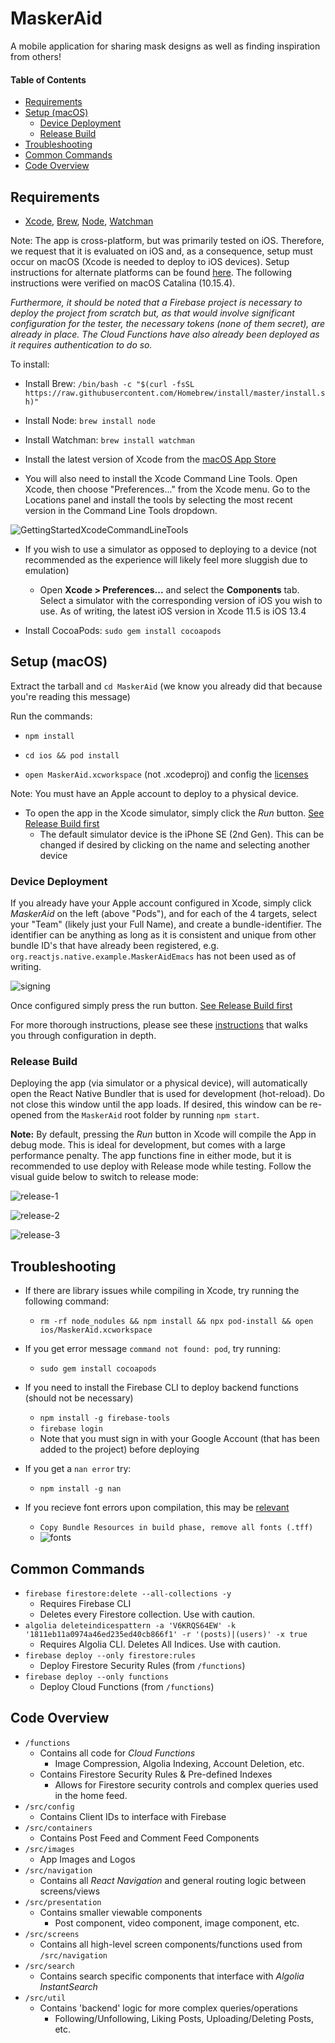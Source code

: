 # MaskerAid

A mobile application for sharing mask designs as well as finding inspiration from others!

#### Table of Contents

* [Requirements](#requirements)
* [Setup (macOS)](#setup--macos-)
  * [Device Deployment](#device-deployment)
  * [Release Build](#release-build)
* [Troubleshooting](#troubleshooting)
* [Common Commands](#common-commands)
* [Code Overview](#code-overview)

## Requirements

- [Xcode](https://developer.apple.com/xcode/), [Brew](https://brew.sh/), [Node](https://nodejs.org/en/), [Watchman](https://facebook.github.io/watchman/)

Note: The app is cross-platform, but was primarily tested on iOS. Therefore, we request that it is evaluated on iOS and, as a consequence, setup must occur on macOS (Xcode is needed to deploy to iOS devices). Setup instructions for alternate platforms can be found [here](https://reactnative.dev/docs/environment-setup). The following instructions were verified on macOS Catalina (10.15.4).

*Furthermore, it should be noted that a Firebase project is necessary to deploy the project from scratch but, as that would involve significant configuration for the tester, the necessary tokens (none of them secret), are already in place. The Cloud Functions have also already been deployed as it requires authentication to do so.*

To install:

- Install Brew: `/bin/bash -c "$(curl -fsSL https://raw.githubusercontent.com/Homebrew/install/master/install.sh)"`
- Install Node: `brew install node`

- Install Watchman: `brew install watchman`
- Install the latest version of Xcode from the [macOS App Store](https://itunes.apple.com/us/app/xcode/id497799835?mt=12)

- You will also need to install the Xcode Command Line Tools. Open Xcode, then choose "Preferences..." from the Xcode menu. Go to the Locations panel and install the tools by selecting the most recent version in the Command Line Tools dropdown.

![GettingStartedXcodeCommandLineTools](https://i.imgur.com/KviELot.png)

- If you wish to use a simulator as opposed to deploying to a device (not recommended as the experience will likely feel more sluggish due to emulation)
  - Open **Xcode > Preferences...** and select the **Components** tab. Select a simulator with the corresponding version of iOS you wish to use. As of writing, the latest iOS version in Xcode 11.5 is iOS 13.4

- Install CocoaPods: `sudo gem install cocoapods`

## Setup (macOS)

Extract the tarball and `cd MaskerAid` (we know you already did that because you're reading this message)

Run the commands:

- `npm install`

- `cd ios && pod install`

- `open MaskerAid.xcworkspace` (not .xcodeproj) and config the [licenses](https://reactnative.dev/docs/running-on-device)

Note: You must have an Apple account to deploy to a physical device.

- To open the app in the Xcode simulator, simply click the *Run* button. [See Release Build first](#release-build)
  - The default simulator device is the iPhone SE (2nd Gen). This can be changed if desired by clicking on the name and selecting another device

### Device Deployment

If you already have your Apple account configured in Xcode, simply click *MaskerAid* on the left (above "Pods"), and for each of the 4 targets, select your "Team" (likely just your Full Name), and create a bundle-identifier. The identifier can be anything as long as it is consistent and unique from other bundle ID's that have already been registered, e.g. `org.reactjs.native.example.MaskerAidEmacs` has not been used as of writing.

![signing](https://i.imgur.com/padm7gN.jpg)

Once configured simply press the run button. [See Release Build first](#release-build)

For more thorough instructions, please see these [instructions](https://reactnative.dev/docs/running-on-device) that walks you through configuration in depth.

### Release Build

Deploying the app (via simulator or a physical device), will automatically open the React Native Bundler that is used for development (hot-reload). Do not close this window until the app loads. If desired, this window can be re-opened from the `MaskerAid` root folder by running `npm start`.

**Note:** By default, pressing the *Run* button in Xcode will compile the App in debug mode. This is ideal for development, but comes with a large performance penalty. The app functions fine in either mode, but it is recommended to use deploy with Release mode while testing. Follow the visual guide below to switch to release mode:

![release-1](https://i.imgur.com/s0qVNHW.png)

![release-2](https://i.imgur.com/Qal5jwB.png)

![release-3](https://i.imgur.com/NbwM2II.png)

## Troubleshooting

- If there are library issues while compiling in Xcode, try running the following command:
  -  `rm -rf node_nodules && npm install && npx pod-install && open ios/MaskerAid.xcworkspace`

- If you get error message `command not found: pod`, try running:
  -  `sudo gem install cocoapods`
- If you need to install the Firebase CLI to deploy backend functions (should not be necessary)
  -  `npm install -g firebase-tools`
  - `firebase login`
  - Note that you must sign in with your Google Account (that has been added to the project) before deploying
- If you get a `nan error` try:
  - `npm install -g nan`
- If you recieve font errors upon compilation,  this may be [relevant](https://github.com/oblador/react-native-vector-icons/issues/1074#issuecomment-534027196)
  - `Copy Bundle Resources in build phase, remove all fonts (.tff)`
  - ![fonts](https://i.imgur.com/pWvnBLw.png)



## Common Commands

- `firebase firestore:delete --all-collections -y`
    - Requires Firebase CLI
    - Deletes every Firestore collection. Use with caution.
- `algolia deleteindicespattern -a 'V6KRQS64EW' -k '1811eb11a0974a46ed235ed40cb866f1' -r '(posts)|(users)' -x true`
    - Requires Algolia CLI. Deletes All Indices. Use with caution.
- `firebase deploy --only firestore:rules`
    - Deploy Firestore Security Rules (from `/functions`)
- `firebase deploy --only functions`
    - Deploy Cloud Functions (from `/functions`)



## Code Overview

- `/functions`
  - Contains all code for *Cloud Functions*
    - Image Compression, Algolia Indexing, Account Deletion, etc.
  - Contains Firestore Security Rules & Pre-defined Indexes
    - Allows for Firestore security controls and complex queries used in the home feed.
- `/src/config`
  - Contains Client IDs to interface with Firebase
- `/src/containers`
  - Contains Post Feed and Comment Feed Components
- `/src/images`
  - App Images and Logos
- `/src/navigation`
  - Contains all *React Navigation* and general routing logic between screens/views
- `/src/presentation`
  - Contains smaller viewable components
    - Post component, video component, image component, etc.
- `/src/screens`
  - Contains all high-level screen components/functions used from `/src/navigation`
- `/src/search`
  - Contains search specific components that interface with *Algolia InstantSearch*
- `/src/util`
  - Contains 'backend' logic for more complex queries/operations
    - Following/Unfollowing, Liking Posts, Uploading/Deleting Posts, etc.